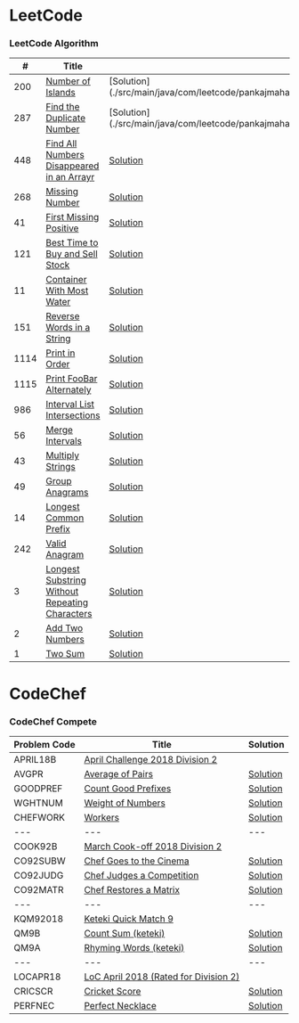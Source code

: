 LeetCode
========

### LeetCode Algorithm


| # | Title | Solution | Difficulty |
|---| ----- | -------- | ---------- |
|200|[Number of Islands](https://leetcode.com/problems/number-of-islands/) | [Solution](./src/main/java/com/leetcode/pankajmahato/algorithms/medium/_200_Number_of_Islands.java|Medium|
|287|[Find the Duplicate Number](https://leetcode.com/problems/find-the-duplicate-number/) | [Solution](./src/main/java/com/leetcode/pankajmahato/algorithms/medium/_287_Find_the_Number.java|Medium|
|448|[Find All Numbers Disappeared in an Arrayr](https://leetcode.com/problems/find-all-numbers-disappeared-in-an-array/) | [Solution](./src/main/java/com/leetcode/pankajmahato/algorithms/easy/_448_Find_All_Numbers_Disappeared_in_an_Array.java)|Easy|
|268|[Missing Number](https://leetcode.com/problems/missing-number/) | [Solution](./src/main/java/com/leetcode/pankajmahato/algorithms/easy/_268_Missing_Number.java)|Easy|
|41|[First Missing Positive](https://leetcode.com/problems/first-missing-positive/) | [Solution](./src/main/java/com/leetcode/pankajmahato/algorithms/hard/_41_First_Missing_Positive.java)|Hard|
|121|[Best Time to Buy and Sell Stock](https://leetcode.com/problems/best-time-to-buy-and-sell-stock/) | [Solution](./src/main/java/com/leetcode/pankajmahato/algorithms/easy/_121_Best_Time_to_Buy_and_Sell_Stock.java)|Easy|
|11|[Container With Most Water](https://leetcode.com/problems/container-with-most-water/) | [Solution](./src/main/java/com/leetcode/pankajmahato/algorithms/medium/_11_Container_With_Most_Water.java)|Medium|
|151|[Reverse Words in a String](https://leetcode.com/problems/reverse-words-in-a-string/) | [Solution](./src/main/java/com/leetcode/pankajmahato/algorithms/medium/_151_Reverse_Words_in_a_String.java)|Medium|
|1114|[Print in Order](https://leetcode.com/problems/print-in-order/) | [Solution](./src/main/java/com/leetcode/pankajmahato/algorithms/easy/_1114_Print_in_Order.java)|Easy|
|1115|[Print FooBar Alternately](https://leetcode.com/problems/print-foobar-alternately/) | [Solution](./src/main/java/com/leetcode/pankajmahato/algorithms/medium/_1115_Print_FooBar_Alternately.java)|Medium|
|986|[Interval List Intersections](https://leetcode.com/problems/interval-list-intersections/) | [Solution](./src/main/java/com/leetcode/pankajmahato/algorithms/medium/_986_Interval_List_Intersections.java)|Medium|
|56|[Merge Intervals](https://leetcode.com/problems/merge-intervals/) | [Solution](./src/main/java/com/leetcode/pankajmahato/algorithms/medium/_56_Merge_Intervals.java)|Medium|
|43|[Multiply Strings](https://leetcode.com/problems/multiply-strings/) | [Solution](./src/main/java/com/leetcode/pankajmahato/algorithms/medium/_43_Multiply_Strings.java)|Medium|
|49|[Group Anagrams](https://leetcode.com/problems/group-anagrams/) | [Solution](./src/main/java/com/leetcode/pankajmahato/algorithms/medium/_49_Group_Anagrams.java)|Medium|
|14|[Longest Common Prefix](https://leetcode.com/problems/longest-common-prefix/) | [Solution](./src/main/java/com/leetcode/pankajmahato/algorithms/easy/_14_Longest_Common_Prefix.java)|Easy|
|242|[Valid Anagram](https://leetcode.com/problems/valid-anagram/) | [Solution](./src/main/java/com/leetcode/pankajmahato/algorithms/easy/_242_Valid_Anagram.java)|Easy|
|3|[Longest Substring Without Repeating Characters](https://leetcode.com/problems/longest-substring-without-repeating-characters/) | [Solution](./src/main/java/com/leetcode/pankajmahato/algorithms/medium/_3_Longest_Substring_Without_Repeating_Characters.java)|Medium|
|2|[Add Two Numbers](https://leetcode.com/problems/add-two-numbers/) | [Solution](./src/main/java/com/leetcode/pankajmahato/algorithms/medium/_2_Add_Two_Numbers.java)|Medium|
|1|[Two Sum](https://leetcode.com/problems/two-sum/) | [Solution](./src/main/java/com/leetcode/pankajmahato/algorithms/easy/_1_Two_Sum.java)|Easy|


CodeChef
========

### CodeChef Compete


|Problem Code | Title | Solution |
|---| ----- | -------- |
|APRIL18B|[April Challenge 2018 Division 2](https://www.codechef.com/APRIL18B) ||
|AVGPR|[Average of Pairs](https://www.codechef.com/APRIL18B/problems/AVGPR) | [Solution](src/main/java/com/codechef/pankajmahato/compete/april18b/AverageOfPairs.java)|
|GOODPREF|[Count Good Prefixes](https://www.codechef.com/APRIL18B/problems/GOODPREF) | [Solution](src/main/java/com/codechef/pankajmahato/compete/april18b/GoodPrefix.java)|
|WGHTNUM|[Weight of Numbers](https://www.codechef.com/APRIL18B/problems/WGHTNUM) | [Solution](src/main/java/com/codechef/pankajmahato/compete/april18b/WeightOfNumbers.java)|
|CHEFWORK|[Workers](https://www.codechef.com/APRIL18B/problems/CHEFWORK) | [Solution](src/main/java/com/codechef/pankajmahato/compete/april18b/Workers.java)|
|---|---|---|
|COOK92B|[March Cook-off 2018 Division 2](https://www.codechef.com/COOK92B) ||
|CO92SUBW|[Chef Goes to the Cinema](https://www.codechef.com/COOK92B/problems/CO92SUBW) | [Solution](src/main/java/com/codechef/pankajmahato/compete/cook92b/ChefCinema.java)|
|CO92JUDG|[Chef Judges a Competition](https://www.codechef.com/COOK92B/problems/CO92JUDG) | [Solution](src/main/java/com/codechef/pankajmahato/compete/cook92b/ChefJudge.java)|
|CO92MATR|[Chef Restores a Matrix](https://www.codechef.com/COOK92B/problems/CO92MATR) | [Solution](src/main/java/com/codechef/pankajmahato/compete/cook92b/ChefMatrix.java)|
|---|---|---|
|KQM92018|[Keteki Quick Match 9](https://www.codechef.com/KQM92018) ||
|QM9B|[Count Sum (keteki)](https://www.codechef.com/KQM92018/problems/QM9B) | [Solution](src/main/java/com/codechef/pankajmahato/compete/kqm92018/CountSum.java)|
|QM9A|[Rhyming Words (keteki)](https://www.codechef.com/KQM92018/problems/QM9A) | [Solution](src/main/java/com/codechef/pankajmahato/compete/kqm92018/RhymingWords.java)|
|---|---|---|
|LOCAPR18|[LoC April 2018 (Rated for Division 2)](https://www.codechef.com/LOCAPR18) ||
|CRICSCR|[Cricket Score](https://www.codechef.com/LOCAPR18/problems/CRICSCR) | [Solution](src/main/java/com/codechef/pankajmahato/compete/locapr18/CricketScore.java)|
|PERFNEC|[Perfect Necklace](https://www.codechef.com/LOCAPR18/problems/PERFNEC) | [Solution](src/main/java/com/codechef/pankajmahato/compete/locapr18/PerfectNecklace.java)|
